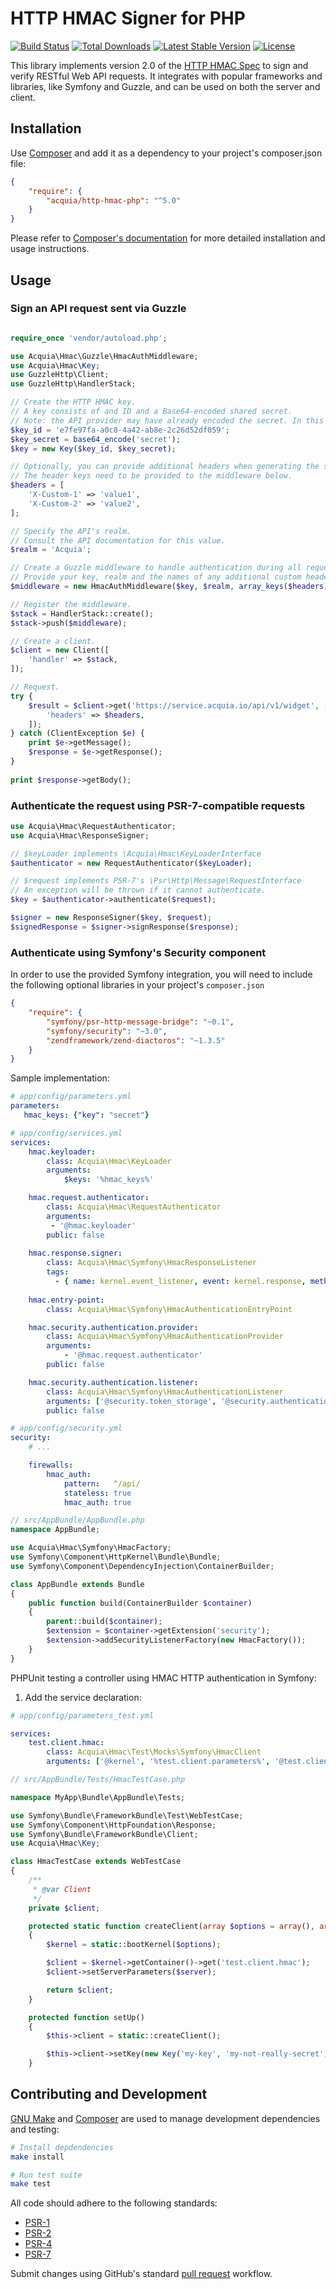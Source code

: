 # HTTP HMAC Signer for PHP

[![Build Status](https://travis-ci.org/acquia/http-hmac-php.svg)](https://travis-ci.org/acquia/http-hmac-php)
[![Total Downloads](https://poser.pugx.org/acquia/http-hmac-php/downloads)](https://packagist.org/packages/acquia/http-hmac-php)
[![Latest Stable Version](https://poser.pugx.org/acquia/http-hmac-php/v/stable.svg)](https://packagist.org/packages/acquia/http-hmac-php)
[![License](https://poser.pugx.org/acquia/http-hmac-php/license.svg)](https://packagist.org/packages/acquia/http-hmac-php)

This library implements version 2.0 of the [HTTP HMAC Spec](https://github.com/acquia/http-hmac-spec/tree/2.0) to sign and verify RESTful Web API requests. It integrates with popular frameworks and libraries, like Symfony and Guzzle, and can be used on both the server and client.

## Installation

Use [Composer](http://getcomposer.org) and add it as a dependency to your project's composer.json file:

```json
{
    "require": {
        "acquia/http-hmac-php": "^5.0"
    }
}
```

Please refer to [Composer's documentation](https://github.com/composer/composer/blob/master/doc/00-intro.md#introduction) for more detailed installation and usage instructions.

## Usage

### Sign an API request sent via Guzzle

```php

require_once 'vendor/autoload.php';

use Acquia\Hmac\Guzzle\HmacAuthMiddleware;
use Acquia\Hmac\Key;
use GuzzleHttp\Client;
use GuzzleHttp\HandlerStack;

// Create the HTTP HMAC key.
// A key consists of and ID and a Base64-encoded shared secret.
// Note: the API provider may have already encoded the secret. In this case, it should not be re-encoded.
$key_id = 'e7fe97fa-a0c8-4a42-ab8e-2c26d52df059';
$key_secret = base64_encode('secret');
$key = new Key($key_id, $key_secret);

// Optionally, you can provide additional headers when generating the signature.
// The header keys need to be provided to the middleware below.
$headers = [
    'X-Custom-1' => 'value1',
    'X-Custom-2' => 'value2',
];

// Specify the API's realm.
// Consult the API documentation for this value.
$realm = 'Acquia';

// Create a Guzzle middleware to handle authentication during all requests.
// Provide your key, realm and the names of any additional custom headers.
$middleware = new HmacAuthMiddleware($key, $realm, array_keys($headers));

// Register the middleware.
$stack = HandlerStack::create();
$stack->push($middleware);

// Create a client.
$client = new Client([
    'handler' => $stack,
]);

// Request.
try {
    $result = $client->get('https://service.acquia.io/api/v1/widget', [
        'headers' => $headers,
    ]);
} catch (ClientException $e) {
    print $e->getMessage();
    $response = $e->getResponse();
}
  
print $response->getBody();
```

### Authenticate the request using PSR-7-compatible requests

```php
use Acquia\Hmac\RequestAuthenticator;
use Acquia\Hmac\ResponseSigner;

// $keyLoader implements \Acquia\Hmac\KeyLoaderInterface
$authenticator = new RequestAuthenticator($keyLoader);

// $request implements PSR-7's \Psr\Http\Message\RequestInterface
// An exception will be thrown if it cannot authenticate.
$key = $authenticator->authenticate($request);

$signer = new ResponseSigner($key, $request);
$signedResponse = $signer->signResponse($response);
```

### Authenticate using Symfony's Security component

In order to use the provided Symfony integration, you will need to include the following optional libraries in your project's `composer.json`

```json
{
    "require": {
        "symfony/psr-http-message-bridge": "~0.1",
        "symfony/security": "~3.0",
        "zendframework/zend-diactoros": "~1.3.5"
    }
}
```

Sample implementation:

```yaml
# app/config/parameters.yml
parameters:
   hmac_keys: {"key": "secret"}

# app/config/services.yml
services:
    hmac.keyloader:
        class: Acquia\Hmac\KeyLoader
        arguments:
            $keys: '%hmac_keys%'

    hmac.request.authenticator:
        class: Acquia\Hmac\RequestAuthenticator
        arguments:
         - '@hmac.keyloader'
        public: false
        
    hmac.response.signer:
        class: Acquia\Hmac\Symfony\HmacResponseListener
        tags:
          - { name: kernel.event_listener, event: kernel.response, method: onKernelResponse }
          
    hmac.entry-point:
        class: Acquia\Hmac\Symfony\HmacAuthenticationEntryPoint

    hmac.security.authentication.provider:
        class: Acquia\Hmac\Symfony\HmacAuthenticationProvider
        arguments:
            - '@hmac.request.authenticator'
        public: false

    hmac.security.authentication.listener:
        class: Acquia\Hmac\Symfony\HmacAuthenticationListener
        arguments: ['@security.token_storage', '@security.authentication.manager', '@hmac.entry-point']
        public: false

# app/config/security.yml
security:
    # ...

    firewalls:
        hmac_auth:
            pattern:   ^/api/
            stateless: true
            hmac_auth: true
```

```php
// src/AppBundle/AppBundle.php
namespace AppBundle;

use Acquia\Hmac\Symfony\HmacFactory;
use Symfony\Component\HttpKernel\Bundle\Bundle;
use Symfony\Component\DependencyInjection\ContainerBuilder;

class AppBundle extends Bundle
{
    public function build(ContainerBuilder $container)
    {
        parent::build($container);
        $extension = $container->getExtension('security');
        $extension->addSecurityListenerFactory(new HmacFactory());
    }
}
```

PHPUnit testing a controller using HMAC HTTP authentication in Symfony:

1. Add the service declaration:

```yaml
# app/config/parameters_test.yml

services:
    test.client.hmac:
        class: Acquia\Hmac\Test\Mocks\Symfony\HmacClient
        arguments: ['@kernel', '%test.client.parameters%', '@test.client.history', '@test.client.cookiejar']

```

```php
// src/AppBundle/Tests/HmacTestCase.php

namespace MyApp\Bundle\AppBundle\Tests;

use Symfony\Bundle\FrameworkBundle\Test\WebTestCase;
use Symfony\Component\HttpFoundation\Response;
use Symfony\Bundle\FrameworkBundle\Client;
use Acquia\Hmac\Key;

class HmacTestCase extends WebTestCase
{
    /**
     * @var Client
     */
    private $client;

    protected static function createClient(array $options = array(), array $server = array())
    {
        $kernel = static::bootKernel($options);

        $client = $kernel->getContainer()->get('test.client.hmac');
        $client->setServerParameters($server);

        return $client;
    }

    protected function setUp()
    {
        $this->client = static::createClient();

        $this->client->setKey(new Key('my-key', 'my-not-really-secret'));
    }
```

## Contributing and Development

[GNU Make](https://www.gnu.org/software/make/) and [Composer](https://getcomposer.org) are used to manage development dependencies and testing:

```sh
# Install depdendencies
make install

# Run test suite
make test
```
 
All code should adhere to the following standards:

* [PSR-1](https://github.com/php-fig/fig-standards/blob/master/accepted/PSR-1-basic-coding-standard.md)
* [PSR-2](https://github.com/php-fig/fig-standards/blob/master/accepted/PSR-2-coding-style-guide.md)
* [PSR-4](https://github.com/php-fig/fig-standards/blob/master/accepted/PSR-4-autoloader.md)
* [PSR-7](https://github.com/php-fig/fig-standards/blob/master/accepted/PSR-7-http-message.md)

Submit changes using GitHub's standard [pull request](https://help.github.com/articles/using-pull-requests) workflow.
